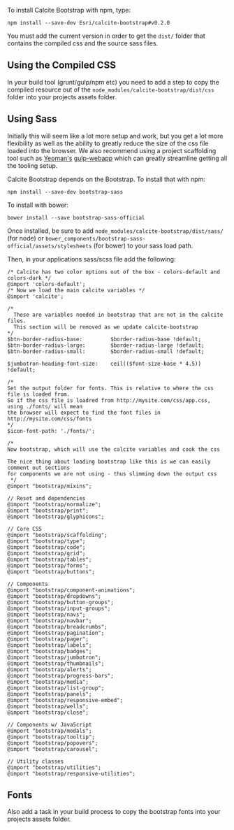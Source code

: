 
To install Calcite Bootstrap with npm, type:

```
npm install --save-dev Esri/calcite-bootstrap#v0.2.0
```

You must add the current version in order to get the `dist/` folder that contains the compiled css and the source sass files.

## Using the Compiled CSS

In your build tool (grunt/gulp/npm etc) you need to add a step to copy the compiled resource out of the `node_modules/calcite-bootstrap/dist/css` folder into your projects assets folder.

## Using Sass
Initially this will seem like a lot more setup and work, but you get a lot more flexibility as well as the ability to greatly reduce the size of the css file loaded into the browser. We also recommend using a project scaffolding tool such as [Yeoman's](http://yeoman.io) [gulp-webapp](https://github.com/yeoman/generator-gulp-webapp) which can greatly streamline getting all the tooling setup.


Calcite Bootstrap depends on the Bootstrap. To install that with npm:

```
npm install --save-dev bootstrap-sass
```

To install with bower:

```
bower install --save bootstrap-sass-official
```

Once installed, be sure to add `node_modules/calcite-bootstrap/dist/sass/` (for node) or `bower_components/bootstrap-sass-official/assets/stylesheets` (for bower) to your sass load path.

Then, in your applications sass/scss file add the following:
```
/* Calcite has two color options out of the box - colors-default and colors-dark */
@import 'colors-default';
/* Now we load the main calcite variables */
@import 'calcite';

/* 
  These are variables needed in bootstrap that are not in the calcite files.
  This section will be removed as we update calcite-bootstrap
*/
$btn-border-radius-base:         $border-radius-base !default;
$btn-border-radius-large:        $border-radius-large !default;
$btn-border-radius-small:        $border-radius-small !default;

$jumbotron-heading-font-size:    ceil(($font-size-base * 4.5)) !default;

/* 
Set the output folder for fonts. This is relative to where the css file is loaded from. 
So if the css file is loadred from http://mysite.com/css/app.css, using ./fonts/ will mean
the browser will expect to find the font files in  http://mysite.com/css/fonts
*/
$icon-font-path: './fonts/';

/* 
Now bootstrap, which will use the calcite variables and cook the css 

The nice thing about loading bootstrap like this is we can easily comment out sections 
for components we are not using - thus slimming down the output css
 */
@import "bootstrap/mixins";

// Reset and dependencies
@import "bootstrap/normalize";
@import "bootstrap/print";
@import "bootstrap/glyphicons";

// Core CSS
@import "bootstrap/scaffolding";
@import "bootstrap/type";
@import "bootstrap/code";
@import "bootstrap/grid";
@import "bootstrap/tables";
@import "bootstrap/forms";
@import "bootstrap/buttons";

// Components
@import "bootstrap/component-animations";
@import "bootstrap/dropdowns";
@import "bootstrap/button-groups";
@import "bootstrap/input-groups";
@import "bootstrap/navs";
@import "bootstrap/navbar";
@import "bootstrap/breadcrumbs";
@import "bootstrap/pagination";
@import "bootstrap/pager";
@import "bootstrap/labels";
@import "bootstrap/badges";
@import "bootstrap/jumbotron";
@import "bootstrap/thumbnails";
@import "bootstrap/alerts";
@import "bootstrap/progress-bars";
@import "bootstrap/media";
@import "bootstrap/list-group";
@import "bootstrap/panels";
@import "bootstrap/responsive-embed";
@import "bootstrap/wells";
@import "bootstrap/close";

// Components w/ JavaScript
@import "bootstrap/modals";
@import "bootstrap/tooltip";
@import "bootstrap/popovers";
@import "bootstrap/carousel";

// Utility classes
@import "bootstrap/utilities";
@import "bootstrap/responsive-utilities";
```

## Fonts

Also add a task in your build process to copy the bootstrap fonts into your projects assets folder.


